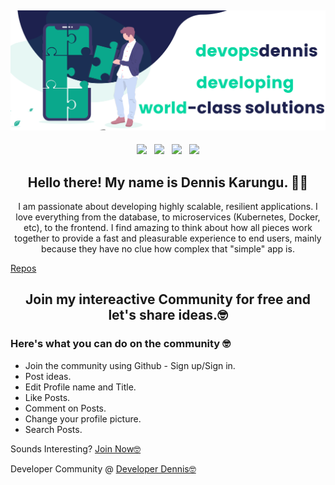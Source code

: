 ## ![devopsdennis header](https://github.com/dennis2018/dennis2018/blob/master/images/devopsdennis.png)

<p align='center'>
<a href="https://dev.to/dennis2018"><img height="30" src="https://github.com/stephenajulu/WaylonWalker/blob/main/icon/dev.png?raw=true"></a>&nbsp;&nbsp;
<a href="https://twitter.com/DENNISMBURU20"><img height="30" src="https://github.com/stephenajulu/WaylonWalker/blob/main/icon/twitter.png?raw=true"></a>&nbsp;&nbsp;
<a href="https://www.instagram.com/devopsdennis/"><img height="30" src="https://github.com/stephenajulu/WaylonWalker/blob/main/icon/instagram.jpg?raw=true"></a>&nbsp;&nbsp;
<a href="https://www.linkedin.com/in/dennis-karungu-0a44baa4/"><img height="30" src="https://github.com/stephenajulu/WaylonWalker/blob/main/icon/linkedin.png?raw=true"></a>
</p>

<h2 align="center">Hello there! My name is Dennis Karungu. 👋🤓</h2>
<p align="center">I am passionate about developing highly scalable, resilient applications. I love everything from the database, to microservices (Kubernetes, Docker, etc), to the frontend. I find amazing to think about how all pieces work together to provide a fast and pleasurable experience to end users, mainly because they have no clue how complex that "simple" app is.


</p>

[Repos](https://github.com/dennis2018/dennis2018/blob/master/images/dennis2018_repos.png)

<h2 align="center">Join my intereactive Community for free and let's share ideas.🤓</h2>
<h3 align="left">Here's what you can do on the community 🤓</h3>

- Join the community using Github - Sign up/Sign in.
- Post ideas.
- Edit Profile name and Title.
- Like Posts.
- Comment on Posts.
- Change your profile picture.
- Search Posts.

Sounds Interesting? [Join Now🤓](https://projectbeam.vercel.app/) 

Developer Community @ [Developer Dennis🤓](https://developerdennis.com/) 
